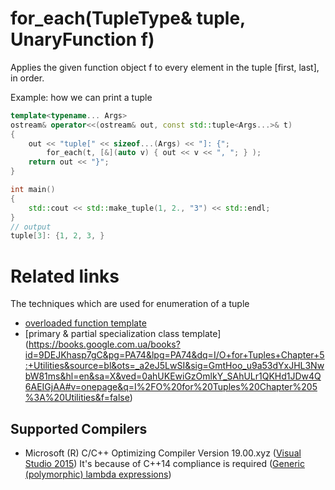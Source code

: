 # for_each(TupleType& tuple, UnaryFunction f)
Applies the given function object f to every element in the tuple [first, last], in order.

Example: how we can print a tuple
```cpp
template<typename... Args>
ostream& operator<<(ostream& out, const std::tuple<Args...>& t)
{
    out << "tuple[" << sizeof...(Args) << "]: {";
        for_each(t, [&](auto v) { out << v << ", "; } );
    return out << "}";
}

int main()
{
 	std::cout << std::make_tuple(1, 2., "3") << std::endl;
}
// output
tuple[3]: {1, 2, 3, }

```

# Related links
The techniques which are used for enumeration of a tuple
* [overloaded function template](http://cpplove.blogspot.com/2012/07/printing-tuples.html)
* [primary & partial specialization class template] (https://books.google.com.ua/books?id=9DEJKhasp7gC&pg=PA74&lpg=PA74&dq=I/O+for+Tuples+Chapter+5:+Utilities&source=bl&ots=_a2eJ5LwSI&sig=GmtHoo_u9a53dYxJHL3NwbW81ms&hl=en&sa=X&ved=0ahUKEwiGzOmlkY_SAhULr1QKHd1JDw4Q6AEIGjAA#v=onepage&q=I%2FO%20for%20Tuples%20Chapter%205%3A%20Utilities&f=false) 

## Supported Compilers
* Microsoft (R) C/C++ Optimizing Compiler Version 19.00.xyz ([Visual Studio 2015](https://www.visualstudio.com/vs/visual-studio-express/))
It's because of C++14 compliance is required ([Generic (polymorphic) lambda expressions](http://en.cppreference.com/w/cpp/compiler_support))
